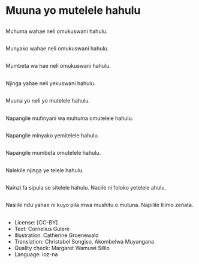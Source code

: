 # Muuna yo mutelele hahulu

##
Muhuma wahae neli omukuswani hahulu.

##
Munyako wahae neli omukuswani hahulu.

##
Mumbeta wa hae neli omukuswani hahulu.

##
Njinga yahae neli yekuswani hahulu.

##
Muuna yo neli yo mutelele hahulu.

##
Napangile mufinyani wa muhuma omutelele hahulu.

##
Napangile minyako yemitelele hahulu.

##
Napangile mumbeta omutelele hahulu.

##
Nalekile njinga ye telele hahulu.

##
Nainzi fa sipula se sitelele hahulu. Nacile ni foloko yetelele ahulu.

##
Nasiile ndu yahae ni kuyo pila mwa mushitu o mutuna. Napilile lilimo zeñata.

##
* License: [CC-BY]
* Text: Cornelius Gulere
* Illustration: Catherine Groenewald
* Translation: Christabel Songiso, Akombelwa Muyangana
* Quality check: Margaret Wamuwi Sililo
* Language: loz-na
